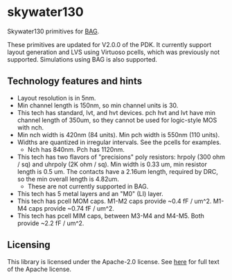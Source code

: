 # skywater130

Skywater130 primitives for [BAG](https://github.com/ucb-art/bag).

These primitives are updated for V2.0.0 of the PDK. It currently support layout generation and LVS using Virtuoso pcells, which was previously not supported. Simulations using BAG is also supported.

## Technology features and hints
- Layout resolution is in 5nm.
- Min channel length is 150nm, so min channel units is 30.
- This tech has standard, lvt, and hvt devices. pch hvt and lvt have min channel length of 350um,
  so they cannot be used for logic-style MOS with nch.
- Min nch width is 420nm (84 units). Min pch width is 550nm (110 units).
- Widths are quantized in irregular intervals. See the pcells for examples.
  - Nch has 840nm. Pch has 1120nm.
- This tech has two flavors of "precisions" poly resistors: hrpoly (300 ohm / sq) and uhrpoly (2K ohm / sq). Min width is 0.33 um, min resistor length is 0.5 um. The contacts have a 2.16um length, required by DRC, so the min overall length is 4.82um.
  - These are not currently supported in BAG.
- This tech has 5 metal layers and an "M0" (LI) layer.
- This tech has pcell MOM caps. M1-M2 caps provide ~0.4 fF / um^2. M1-M4 caps provide ~0.74 fF /
  um^2.
- This tech has pcell MIM caps, between M3-M4 and M4-M5. Both provide ~2.2 fF / um^2.

## Licensing

This library is licensed under the Apache-2.0 license.  See [here](LICENSE) for full text of the 
Apache license.
